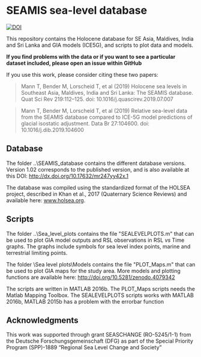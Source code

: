 # SEAMIS sea-level database
[![DOI](https://zenodo.org/badge/151711626.svg)](https://zenodo.org/badge/latestdoi/151711626)

This repository contains the Holocene database for SE Asia, Maldives, India and Sri Lanka and GIA models (ICE5G), and scripts to plot data and models.

**If you find problems with the data or if you want to see a particular dataset included, please open an issue within GitHub**

If you use this work, please consider citing these two papers:
> Mann T, Bender M, Lorscheid T, et al (2019) Holocene sea levels in Southeast Asia, Maldives, India and Sri Lanka: The SEAMIS database. Quat Sci Rev 219:112–125. doi: 10.1016/j.quascirev.2019.07.007</br>

> Mann T, Bender M, Lorscheid T, et al (2019) Relative sea-level data from the SEAMIS database compared to ICE-5G model predictions of glacial isostatic adjustment. Data Br 27:104600. doi: 10.1016/j.dib.2019.104600


## Database
The folder ..\SEAMIS_database contains the different database versions. 
Version 1.02 corresponds to the published version, and is also available at this DOI: http://dx.doi.org/10.17632/mr247yy42x.1

The database was compiled using the standardized format of the HOLSEA project, described in Khan et al., 2017 (Quaternary Science Reviews) and available here: www.holsea.org.

## Scripts
The folder ..\Sea_level_plots contains the file "SEALEVELPLOTS.m" that can be used to plot GIA model outputs and RSL observations in RSL *vs* Time graphs. The graphs include symbols for sea level index points, marine and terrestrial limiting points.

The folder \Sea level plots\Models contains the file "PLOT_Maps.m" that can be used to plot GIA maps for the study area. More models and plotting functions are available here: http://doi.org/10.5281/zenodo.4079342

The scripts are written in MATLAB 2016b.
The PLOT_Maps scripts needs the Matlab Mapping Toolbox. 
The SEALEVELPLOTS scripts works with MATLAB 2016b, MATLAB 2015b has a problem with the errorbar function

## Acknowledgments
This work was supported through grant SEASCHANGE (RO-5245/1-1) from the Deutsche Forschungsgemeinschaft (DFG) as part of the Special Priority Program (SPP)-1889 “Regional Sea Level Change and Society”

